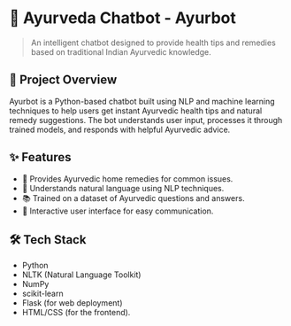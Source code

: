 # 🌿 Ayurveda Chatbot - Ayurbot

> An intelligent chatbot designed to provide health tips and remedies based on traditional Indian Ayurvedic knowledge.

## 🧠 Project Overview

Ayurbot is a Python-based chatbot built using NLP and machine learning techniques to help users get instant Ayurvedic health tips and natural remedy suggestions. The bot understands user input, processes it through trained models, and responds with helpful Ayurvedic advice.

## ✨ Features

- 🌿 Provides Ayurvedic home remedies for common issues.
- 🤖 Understands natural language using NLP techniques.
- 📚 Trained on a dataset of Ayurvedic questions and answers.
- 💬 Interactive user interface for easy communication.

## 🛠️ Tech Stack

- Python
- NLTK (Natural Language Toolkit)
- NumPy
- scikit-learn
- Flask (for web deployment)
- HTML/CSS (for the frontend).
